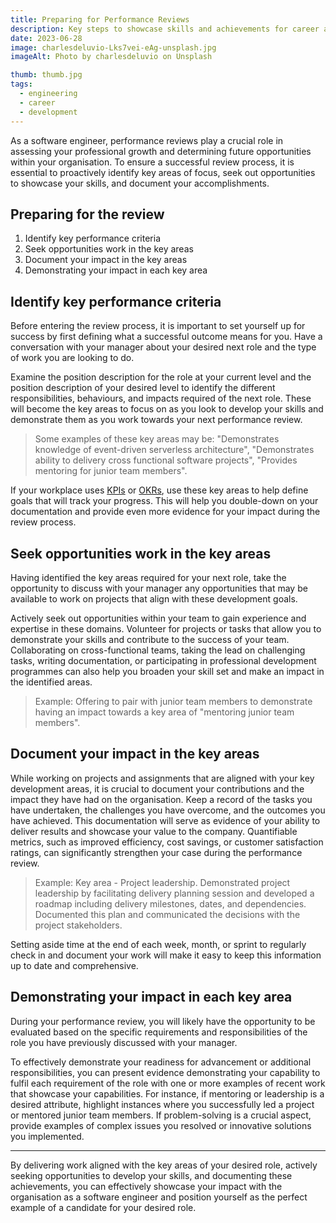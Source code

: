```yaml
---
title: Preparing for Performance Reviews
description: Key steps to showcase skills and achievements for career advancement in software engineering
date: 2023-06-28
image: charlesdeluvio-Lks7vei-eAg-unsplash.jpg
imageAlt: Photo by charlesdeluvio on Unsplash

thumb: thumb.jpg
tags:
  - engineering
  - career
  - development
---
```


As a software engineer, performance reviews play a crucial role in assessing your professional growth and determining future opportunities within your organisation. To ensure a successful review process, it is essential to proactively identify key areas of focus, seek out opportunities to showcase your skills, and document your accomplishments.

## Preparing for the review

1. Identify key performance criteria
2. Seek opportunities work in the key areas
3. Document your impact in the key areas
4. Demonstrating your impact in each key area

## Identify key performance criteria

Before entering the review process, it is important to set yourself up for success by first defining what a successful outcome means for you. Have a conversation with your manager about your desired next role and the type of work you are looking to do.

Examine the position description for the role at your current level and the position description of your desired level to identify the different responsibilities, behaviours, and impacts required of the next role. These will become the key areas to focus on as you look to develop your skills and demonstrate them as you work towards your next performance review.

> Some examples of these key areas may be: "Demonstrates knowledge of event-driven serverless architecture", "Demonstrates ability to delivery cross functional software projects", "Provides mentoring for junior team members".

If your workplace uses [KPIs](https://www.atlassian.com/blog/productivity/okr-vs-kpi "Key Performance Indicators") or [OKRs](https://www.atlassian.com/blog/productivity/okr-vs-kpi "Objectives and Key Results"), use these key areas to help define goals that will track your progress. This will help you double-down on your documentation and provide even more evidence for your impact during the review process.

## Seek opportunities work in the key areas

Having identified the key areas required for your next role, take the opportunity to discuss with your manager any opportunities that may be available to work on projects that align with these development goals.

Actively seek out opportunities within your team to gain experience and expertise in these domains. Volunteer for projects or tasks that allow you to demonstrate your skills and contribute to the success of your team. Collaborating on cross-functional teams, taking the lead on challenging tasks, writing documentation, or participating in professional development programmes can also help you broaden your skill set and make an impact in the identified areas.

> Example: Offering to pair with junior team members to demonstrate having an impact towards a key area of "mentoring junior team members".

## Document your impact in the key areas

While working on projects and assignments that are aligned with your key development areas, it is crucial to document your contributions and the impact they have had on the organisation. Keep a record of the tasks you have undertaken, the challenges you have overcome, and the outcomes you have achieved. This documentation will serve as evidence of your ability to deliver results and showcase your value to the company. Quantifiable metrics, such as improved efficiency, cost savings, or customer satisfaction ratings, can significantly strengthen your case during the performance review.

> Example: Key area - Project leadership. Demonstrated project leadership by facilitating delivery planning session and developed a roadmap including delivery milestones, dates, and dependencies. Documented this plan and communicated the decisions with the project stakeholders.

Setting aside time at the end of each week, month, or sprint to regularly check in and document your work will make it easy to keep this information up to date and comprehensive.

## Demonstrating your impact in each key area

During your performance review, you will likely have the opportunity to be evaluated based on the specific requirements and responsibilities of the role you have previously discussed with your manager.

To effectively demonstrate your readiness for advancement or additional responsibilities, you can present evidence demonstrating your capability to fulfil each requirement of the role with one or more examples of recent work that showcase your capabilities. For instance, if mentoring or leadership is a desired attribute, highlight instances where you successfully led a project or mentored junior team members. If problem-solving is a crucial aspect, provide examples of complex issues you resolved or innovative solutions you implemented.

---

By delivering work aligned with the key areas of your desired role, actively seeking opportunities to develop your skills, and documenting these achievements, you can effectively showcase your impact with the organisation as a software engineer and position yourself as the perfect example of a candidate for your desired role.
